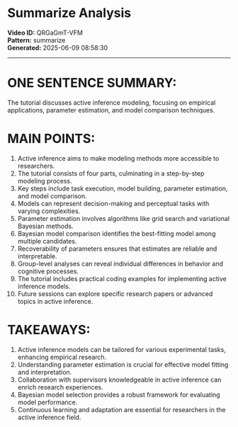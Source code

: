 # Summarize Analysis

**Video ID:** QRGaGmT-VFM  
**Pattern:** summarize  
**Generated:** 2025-06-09 08:58:30  

---

# ONE SENTENCE SUMMARY:
The tutorial discusses active inference modeling, focusing on empirical applications, parameter estimation, and model comparison techniques.

# MAIN POINTS:
1. Active inference aims to make modeling methods more accessible to researchers.
2. The tutorial consists of four parts, culminating in a step-by-step modeling process.
3. Key steps include task execution, model building, parameter estimation, and model comparison.
4. Models can represent decision-making and perceptual tasks with varying complexities.
5. Parameter estimation involves algorithms like grid search and variational Bayesian methods.
6. Bayesian model comparison identifies the best-fitting model among multiple candidates.
7. Recoverability of parameters ensures that estimates are reliable and interpretable.
8. Group-level analyses can reveal individual differences in behavior and cognitive processes.
9. The tutorial includes practical coding examples for implementing active inference models.
10. Future sessions can explore specific research papers or advanced topics in active inference.

# TAKEAWAYS:
1. Active inference models can be tailored for various experimental tasks, enhancing empirical research.
2. Understanding parameter estimation is crucial for effective model fitting and interpretation.
3. Collaboration with supervisors knowledgeable in active inference can enrich research experiences.
4. Bayesian model selection provides a robust framework for evaluating model performance.
5. Continuous learning and adaptation are essential for researchers in the active inference field.